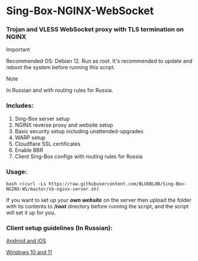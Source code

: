 # Sing-Box-NGINX-WebSocket

### Trojan and VLESS WebSocket proxy with TLS termination on NGINX

> [!IMPORTANT]
> Recommended OS: Debian 12. Run as root. It's recommended to update and reboot the system before running this script.

> [!NOTE]
> In Russian and with routing rules for Russia.
 
### Includes:
1) Sing-Box server setup
2) NGINX reverse proxy and website setup
3) Basic security setup including unattended-upgrades
4) WARP setup
5) Cloudflare SSL certificates
6) Enable BBR
7) Client Sing-Box configs with routing rules for Russia
 
### Usage:

```
bash <(curl -Ls https://raw.githubusercontent.com/BLUEBL0B/Sing-Box-NGINX-WS/master/sb-nginx-server.sh)
```
If you want to set up your *__own website__* on the server then upload the folder with its contents to *__/root__* directory before running the script, and the script will set it up for you.

### Client setup guidelines (In Russian):
[Android and iOS](https://github.com/BLUEBL0B/Sing-Box-NGINX-WS/blob/main/Sing-Box-Android-iOS.pdf)

[Windows 10 and 11](https://github.com/BLUEBL0B/Sing-Box-NGINX-WS/blob/main/Sing-Box-Windows-10-11.pdf)
